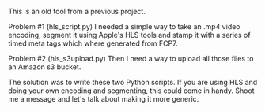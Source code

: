 This is an old tool from a previous project.

Problem #1 (hls_script.py)
I needed a simple way to take an .mp4 video encoding, segment it using Apple's HLS tools and stamp it
with a series of timed meta tags which where generated from FCP7.


Problem #2 (hls_s3upload.py)
Then I need a way to upload all those files to an Amazon s3 bucket.


The solution was to write these two Python scripts. If you are using HLS and doing your own encoding and segmenting, this could come in handy.
Shoot me a message and let's talk about making it more generic.
